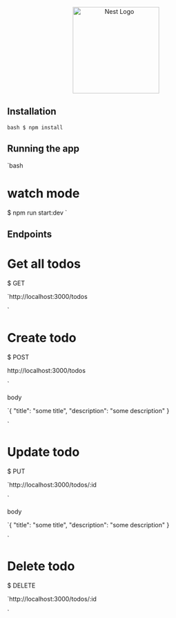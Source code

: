 <p align="center">
  <a href="http://nestjs.com/" target="blank"><img src="https://nestjs.com/img/logo-small.svg" width="200" alt="Nest Logo" /></a>
</p>

## Installation

`bash
$ npm install
`

## Running the app

`bash

# watch mode

$ npm run start:dev
`

## Endpoints

# Get all todos

$ GET

`http://localhost:3000/todos

`

# Create todo

$ POST

http://localhost:3000/todos

`

body

`{ "title": "some title", "description": "some description" }

`

# Update todo

$ PUT

`http://localhost:3000/todos/:id

`

body

`{ "title": "some title", "description": "some description" }

`

# Delete todo

$ DELETE

`http://localhost:3000/todos/:id

`

